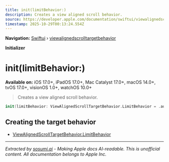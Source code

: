 ```yaml
---
title: init(limitBehavior:)
description: Creates a view aligned scroll behavior.
source: https://developer.apple.com/documentation/swiftui/viewalignedscrolltargetbehavior/init(limitbehavior:)
timestamp: 2025-10-29T00:13:24.554Z
---
```


**Navigation:** [Swiftui](/documentation/swiftui) › [viewalignedscrolltargetbehavior](/documentation/swiftui/viewalignedscrolltargetbehavior)

**Initializer**

# init(limitBehavior:)

**Available on:** iOS 17.0+, iPadOS 17.0+, Mac Catalyst 17.0+, macOS 14.0+, tvOS 17.0+, visionOS 1.0+, watchOS 10.0+

> Creates a view aligned scroll behavior.

```swift
init(limitBehavior: ViewAlignedScrollTargetBehavior.LimitBehavior = .automatic)
```

## Creating the target behavior

- [ViewAlignedScrollTargetBehavior.LimitBehavior](/documentation/swiftui/viewalignedscrolltargetbehavior/limitbehavior)

---

*Extracted by [sosumi.ai](https://sosumi.ai) - Making Apple docs AI-readable.*
*This is unofficial content. All documentation belongs to Apple Inc.*
